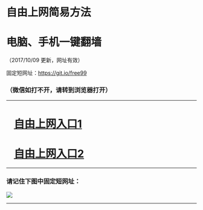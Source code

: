 ﻿# 自由上网简易方法

# 电脑、手机一键翻墙

（2017/10/09 更新，网址有效）

固定短网址：https://git.io/free99

### （微信如打不开，请转到浏览器打开）


***





# &nbsp;&nbsp; <a href="http://ft698219142.fwq-tz-1001.info/fwqtz01.html?t=100900111192 " target="_blank">自由上网入口1</a>
# &nbsp;&nbsp; <a href="http://ft2012032315.fwq-tz-1002.info/fwqtz02.html?t=100900121401 " target="_blank">自由上网入口2</a>
***

### 请记住下图中固定短网址：

<img src="https://s3-us-west-2.amazonaws.com/fwq-1001/yjfq-20170905okok.png" /> 


***

